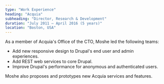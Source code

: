 ```yaml
---
type: "Work Experience"
heading: "Acquia"
subheading: "Director, Research & Development"
duration: "July 2011 – April 2016 (5 years)"
location: "Boston, USA"
---
```


As a member of Acquia's Office of the CTO, Moshe led the following teams:

* Add new responsive design to Drupal's end user and admin experiences.
* Add REST web services to core Drupal.
* Improve Drupal's performance for anonymous and authenticated users.

Moshe also proposes and prototypes new Acquia services and features.
